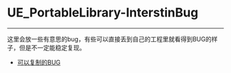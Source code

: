 # UE_PortableLibrary-InterstinBug
--------

这里会放一些有意思的bug，有些可以直接丢到自己的工程里就看得到BUG的样子，但是不一定能稳定复现。

- [可以复制的BUG](https://github.com/2128cz/UE_PortableLibrary/tree/2128cz-InterstingBUG/BUGFileList)


